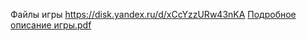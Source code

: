Файлы игры https://disk.yandex.ru/d/xCcYzzURw43nKA
[Подробное описание игры.pdf](https://github.com/user-attachments/files/16323576/default.pdf)
